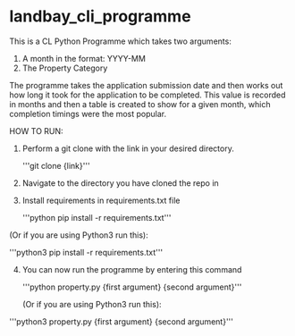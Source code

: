 # landbay_cli_programme

This is a CL Python Programme which takes two arguments:

1. A month in the format: YYYY-MM
2. The Property Category

The programme takes the application submission date and then works out how long it took for the application to be completed.
This value is recorded in months and then a table is created to show for a given month, which completion timings were the most popular.

HOW TO RUN:

1. Perform a git clone with the link in your desired directory.

   '''git clone {link}'''

2. Navigate to the directory you have cloned the repo in
3. Install requirements in requirements.txt file

   '''python pip install -r requirements.txt'''

(Or if you are using Python3 run this):

  '''python3 pip install -r requirements.txt'''

4. You can now run the programme by entering this command

   '''python property.py {first argument} {second argument}'''

   (Or if you are using Python3 run this):

  '''python3 property.py {first argument} {second argument}'''
   
   


